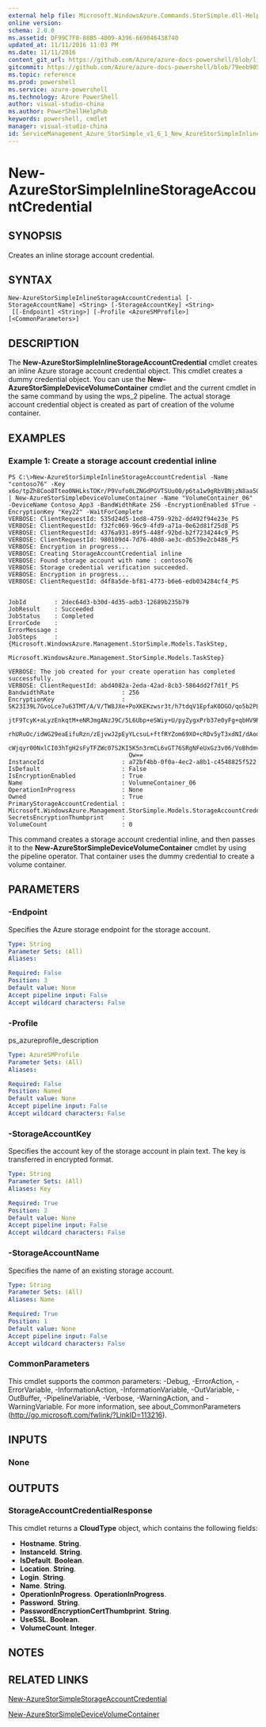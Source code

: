 ```yaml
---
external help file: Microsoft.WindowsAzure.Commands.StorSimple.dll-Help.xml
online version: 
schema: 2.0.0
ms.assetid: DF99C7F8-88B5-4009-A396-669046438740
updated_at: 11/11/2016 11:03 PM
ms.date: 11/11/2016
content_git_url: https://github.com/Azure/azure-docs-powershell/blob/live/azureps-cmdlets-docs/ServiceManagement/Azure.StorSimple/v1.6.1/New-AzureStorSimpleInlineStorageAccountCredential.md
gitcommit: https://github.com/Azure/azure-docs-powershell/blob/79eeb985ea480979357fb4695832a0c3d29a48bf/azureps-cmdlets-docs/ServiceManagement/Azure.StorSimple/v1.6.1/New-AzureStorSimpleInlineStorageAccountCredential.md
ms.topic: reference
ms.prod: powershell
ms.service: azure-powershell
ms.technology: Azure PowerShell
author: visual-studio-china
ms.author: PowerShellHelpPub
keywords: powershell, cmdlet
manager: visual-studio-china
id: ServiceManagement_Azure_StorSimple_v1_6_1_New_AzureStorSimpleInlineStorageAccountCredential_md
---
```


# New-AzureStorSimpleInlineStorageAccountCredential

## SYNOPSIS
Creates an inline storage account credential.

## SYNTAX

```
New-AzureStorSimpleInlineStorageAccountCredential [-StorageAccountName] <String> [-StorageAccountKey] <String>
 [[-Endpoint] <String>] [-Profile <AzureSMProfile>] [<CommonParameters>]
```

## DESCRIPTION
The **New-AzureStorSimpleInlineStorageAccountCredential** cmdlet creates an inline Azure storage account credential object.
This cmdlet creates a dummy credential object.
You can use the **New-AzureStorSimpleDeviceVolumeContainer** cmdlet and the current cmdlet in the same command by using the wps_2 pipeline.
The actual storage account credential object is created as part of creation of the volume container.

## EXAMPLES

### Example 1: Create a storage account credential inline
```
PS C:\>New-AzureStorSimpleInlineStorageAccountCredential -Name "contoso76" -Key x6o/tpZh8Coo8Tteo0NHLksTOKr/P9Vufo0LZNGdPGVTSUu00/p6ta1w9gRbVBNjzN8aa504kH2zkEsfUme+kw== | New-AzureStorSimpleDeviceVolumeContainer -Name "VolumeContainer_06" -DeviceName Contoso_App3 -BandWidthRate 256 -EncryptionEnabled $True -EncryptionKey "Key22" -WaitForComplete
VERBOSE: ClientRequestId: 535d24d5-1ed8-4759-92b2-dd492f94e23e_PS
VERBOSE: ClientRequestId: f32fc069-96c9-4fd9-a71a-0e62d81f25d8_PS
VERBOSE: ClientRequestId: 4376a931-89f5-448f-92bd-b2f7234244c9_PS
VERBOSE: ClientRequestId: 980109d4-7d76-40d0-ae3c-db539e2cb486_PS
VERBOSE: Encryption in progress... 
VERBOSE: Creating StorageAccountCredential inline
VERBOSE: Found storage account with name : contoso76
VERBOSE: Storage credential verification succeeded. 
VERBOSE: Encryption in progress... 
VERBOSE: ClientRequestId: d4f8a5de-bf81-4773-b6e6-edb034284cf4_PS


JobId        : 2dec64d3-b30d-4d35-adb3-12689b235b79
JobResult    : Succeeded
JobStatus    : Completed
ErrorCode    : 
ErrorMessage : 
JobSteps     : {Microsoft.WindowsAzure.Management.StorSimple.Models.TaskStep, 
               Microsoft.WindowsAzure.Management.StorSimple.Models.TaskStep}

VERBOSE: The job created for your create operation has completed successfully. 
VERBOSE: ClientRequestId: abd4082a-2eda-42ad-8cb3-5864dd2f7d1f_PS
BandwidthRate                   : 256
EncryptionKey                   : SK23I39L7GvoLce7u63TMT/A/V/TW8JXe+PoXKEKzwsr3t/h7tdqV1EpfaK0DGO/qo5b2PLCagFHAxnZEiejg
                                  jtF9TcyK+aLyzEnkqtM+eNRJmgANzJ9C/5L6Ubp+eSWiy+U/pyZygxPrb37e0yFg+qbHV9R9Qi+afBpHD9Gsi
                                  rhURuOc/idWG29eaEifuRzn/zEjvwJ2pEyYLcsuL+ftfRYZom69XO+cRDv5yT3xdNI/dAod/5YUaf1IhJl8wR
                                  cWjqyr00NxlCI03hTgH2sFyTFZWc07S2KI5K5n3rmCL6vGT76SRgNFeUxGz3v06/VoBhdmv9vDfrEz5UkW04d
                                  Qw==
InstanceId                      : a72bf4bb-0f0a-4ec2-a8b1-c4548825f522
IsDefault                       : False
IsEncryptionEnabled             : True
Name                            : VolumneContainer_06
OperationInProgress             : None
Owned                           : True
PrimaryStorageAccountCredential : Microsoft.WindowsAzure.Management.StorSimple.Models.StorageAccountCredentialResponse
SecretsEncryptionThumbprint     : 
VolumeCount                     : 0
```

This command creates a storage account credential inline, and then passes it to the **New-AzureStorSimpleDeviceVolumeContainer** cmdlet by using the pipeline operator.
That container uses the dummy credential to create a volume container.

## PARAMETERS

### -Endpoint
Specifies the Azure storage endpoint for the storage account.

```yaml
Type: String
Parameter Sets: (All)
Aliases: 

Required: False
Position: 3
Default value: None
Accept pipeline input: False
Accept wildcard characters: False
```

### -Profile
ps_azureprofile_description

```yaml
Type: AzureSMProfile
Parameter Sets: (All)
Aliases: 

Required: False
Position: Named
Default value: None
Accept pipeline input: False
Accept wildcard characters: False
```

### -StorageAccountKey
Specifies the account key of the storage account in plain text.
The key is transferred in encrypted format.

```yaml
Type: String
Parameter Sets: (All)
Aliases: Key

Required: True
Position: 2
Default value: None
Accept pipeline input: False
Accept wildcard characters: False
```

### -StorageAccountName
Specifies the name of an existing storage account.

```yaml
Type: String
Parameter Sets: (All)
Aliases: Name

Required: True
Position: 1
Default value: None
Accept pipeline input: False
Accept wildcard characters: False
```

### CommonParameters
This cmdlet supports the common parameters: -Debug, -ErrorAction, -ErrorVariable, -InformationAction, -InformationVariable, -OutVariable, -OutBuffer, -PipelineVariable, -Verbose, -WarningAction, and -WarningVariable. For more information, see about_CommonParameters (http://go.microsoft.com/fwlink/?LinkID=113216).

## INPUTS

### None

## OUTPUTS

### StorageAccountCredentialResponse
This cmdlet returns a **CloudType** object, which contains the following fields: 

- **Hostname**.
**String**. 
- **InstanceId**.
**String**. 
- **IsDefault**.
**Boolean**. 
- **Location**.
**String**. 
- **Login**.
**String**. 
- **Name**.
**String**. 
- **OperationInProgress**.
**OperationInProgress**. 
- **Password**.
**String**. 
- **PasswordEncryptionCertThumbprint**.
**String**. 
- **UseSSL**.
**Boolean**. 
- **VolumeCount**.
**Integer**.

## NOTES

## RELATED LINKS

[New-AzureStorSimpleStorageAccountCredential](xref:ServiceManagement/Azure.StorSimple/v1.6.1/New-AzureStorSimpleStorageAccountCredential.md)

[New-AzureStorSimpleDeviceVolumeContainer](xref:ServiceManagement/Azure.StorSimple/v1.6.1/New-AzureStorSimpleDeviceVolumeContainer.md)


